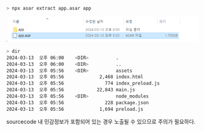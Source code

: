 




``` bash
> npx asar extract app.asar app
```



![](../assets/image_post/20240313180045.png)


``` bash
> dir
2024-03-13  오후 06:00    <DIR>          .
2024-03-13  오후 06:00    <DIR>          ..
2024-03-13  오후 05:56    <DIR>          assets
2024-03-13  오후 05:56             2,468 index.html
2024-03-13  오후 05:56               774 index_preload.js
2024-03-13  오후 05:56            22,843 main.js
2024-03-13  오후 05:56    <DIR>          node_modules
2024-03-13  오후 05:56               228 package.json
2024-03-13  오후 05:56             1,694 preload.js
```


sourcecode 내 민감정보가 포함되어 있는 경우 노출될 수 있으므로 주의가 필요하다.
